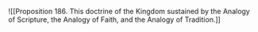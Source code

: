 ![[Proposition 186. This doctrine of the Kingdom sustained by the Analogy of Scripture, the Analogy of Faith, and the Analogy of Tradition.]]